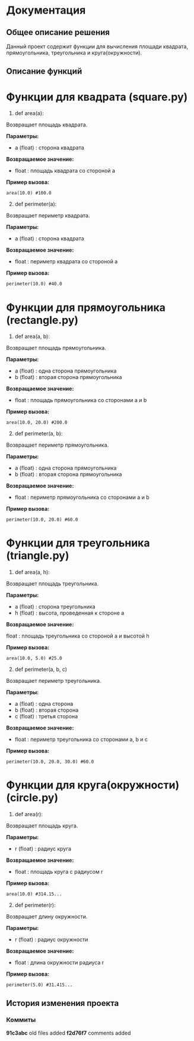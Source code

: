 # Документация

## Общее описание решения

Данный проект содержит функции для вычисления площади квадрата, прямоугольника, треугольника и круга(окружности).

## Описание функций

# Функции для квадрата (square.py)

1. def area(a):

Возвращает площадь квадрата.

**Параметры:**

- a (float) : сторона квадрата

**Возвращаемое значение:**

- float : площадь квадрата со стороной a

**Пример вызова:**

``` area(10.0) #100.0 ```

2. def perimeter(a):

Возвращает периметр квадрата.

**Параметры:**

- a (float) : сторона квадрата

**Возвращаемое значение:**

- float : периметр квадрата со стороной a

**Пример вызова:**

``` perimeter(10.0) #40.0 ```

# Функции для прямоугольника (rectangle.py)

1. def area(a, b):

Возвращает площадь прямоугольника.

**Параметры:**

- a (float) : одна сторона прямоугольника
- b (float) : вторая сторона прямоугольника

**Возвращаемое значение:**

- float : площадь прямоугольника со сторонами a и b

**Пример вызова:**

``` area(10.0, 20.0) #200.0 ```

2. def perimeter(a, b):

Возвращает периметр прямоугольника.

**Параметры:**

- a (float) : одна сторона прямоугольника
- b (float) : вторая сторона прямоугольника

**Возвращаемое значение:**

- float : периметр прямоугольника со сторонами a и b

**Пример вызова:**

``` perimeter(10.0, 20.0) #60.0 ```

# Функции для треугольника (triangle.py)

1. def area(a, h):

Возвращает площадь треугольника.

**Параметры:**

- a (float) : сторона треугольника
- h (float) : высота, проведенная к стороне a

**Возвращаемое значение:**

float : площадь треугольника со стороной a и высотой h

**Пример вызова:**

``` area(10.0, 5.0) #25.0 ```

2. def perimeter(a, b, c)

Возвращает периметр треугольника.

**Параметры:**

- a (float) : одна сторона
- b (float) : вторая сторона
- c (float) : третья сторона

**Возвращаемое значение:**

- float : периметр треугольника со сторонами a, b и c

**Пример вызова:**

``` perimeter(10.0, 20.0, 30.0) #60.0 ```

# Функции для круга(окружности) (circle.py)

1. def area(r):

Возвращает площадь круга.

**Параметры:**

- r (float) : радиус круга

**Возвращаемое значение:**

- float : площадь круга с радиусом r

**Пример вызова:**

``` area(10.0) #314.15... ```

2. def perimeter(r):

Возвращает длину окружности.

**Параметры:**

- r (float) : радиус окружности

**Возвращаемое значение:**

- float : длина окружности радиуса r

**Пример вызова:**

``` perimeter(5.0) #31.415... ```

## История изменения проекта

### Коммиты

**91c3abc** old files added
**f2d76f7** comments added